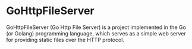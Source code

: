 # GoHttpFileServer
GoHttpFileServer (Go Http File Server) is a project implemented in the Go (or Golang) programming language, which serves as a simple web server for providing static files over the HTTP protocol.
